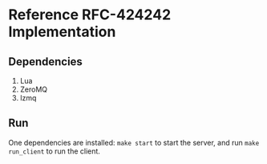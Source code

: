 # Reference RFC-424242 Implementation

## Dependencies

1. Lua
2. ZeroMQ
3. lzmq

## Run

One dependencies are installed: `make start` to start the server, and run `make run_client` to run the client.